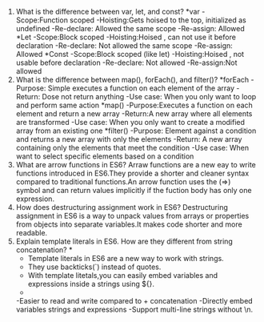1) What is the difference between var, let, and const?
   *var
   -Scope:Function scoped
   -Hoisting:Gets hoised to the top, initialized as undefined
   -Re-declare: Allowed the same scope
   -Re-assign: Allowed
   *Let
    -Scope:Block scoped
   -Hoisting:Hoised , can not use it before declaration
   -Re-declare: Not allowed the same scope
   -Re-assign: Allowed
   *Const
   -Scope:Block scoped (like let)
   -Hoisting:Hoised , not usable before declaration
   -Re-declare: Not allowed
   -Re-assign:Not allowed
3) What is the difference between map(), forEach(), and filter()?
   *forEach
   -Purpose: Simple executes a function on each element of the array
   -Return: Dose not return anything
   -Use case: When you only want to loop and perform same action
   *map()
   -Purpose:Executes a function on each element and return a new array
   -Return:A new array where all elements are transformed
   -Use case: When you only want to create a modified array from an existing one
   *filter()
   -Purpose: Element against a condition and returns a new array with only the elements 
   -Return: A new array containing only the elements that meet the condition
   -Use case: When want to select specific elements based on a condition
4) What are arrow functions in ES6?
   Arraw functions are a new eay to write functions introduced in ES6.They provide a shorter and cleaner
   syntax compared to traditional  functions.An arrow function uses the (=>) symbol and can return values
   implicitly if the fuction body has only one expression.
5) How does destructuring assignment work in ES6?
   Destructuring assignment in ES6 is a way to unpack values from arrays or properties from objects into
   separate variables.It makes code shorter and more readable.
6) Explain template literals in ES6. How are they different from string concatenation?
   *
   - Template literals in ES6 are a new way to work with strings.
   - They use backticks(`) instead of quotes.
   - With template litetals,you can easily embed variables and expressions inside a strings using ${}.
   *
   -Easier to read and write compared to + concatenation
   -Directly embed variables strings and expressions
   -Support multi-line strings without \n.
